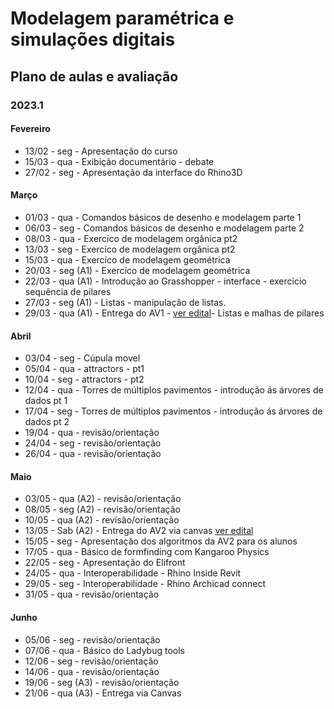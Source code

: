 # Modelagem paramétrica e simulações digitais

## Plano de aulas e avaliação
### 2023.1

#### Fevereiro

* 13/02 - seg - Apresentação do curso
* 15/03 - qua - Exibição documentário - debate
* 27/02 - seg - Apresentação da interface do Rhino3D


#### Março

* 01/03 - qua - Comandos básicos de desenho e modelagem parte 1
* 06/03 - seg - Comandos básicos de desenho e modelagem parte 2
* 08/03 - qua - Exercíco de modelagem orgânica pt2
* 13/03 - seg - Exercíco de modelagem orgânica pt2
* 15/03 - qua - Exercíco de modelagem geométrica
* 20/03 - seg (A1) - Exercíco de modelagem geométrica
* 22/03 - qua (A1) - Introdução ao Grasshopper - interface - exercício sequência de pilares
* 27/03 - seg (A1) - Listas - manipulação de listas. 
* 29/03 - qua (A1) - Entrega do AV1 - [ver edital](av1_edital_mpsd.md)- Listas e malhas de pilares

  

#### Abril

* 03/04 - seg - Cúpula movel
* 05/04 - qua - attractors - pt1
* 10/04 - seg - attractors - pt2
* 12/04 - qua - Torres de múltiplos pavimentos - introdução ás árvores de dados pt 1
* 17/04 - seg - Torres de múltiplos pavimentos - introdução ás árvores de dados pt 2
* 19/04 - qua - revisão/orientação
* 24/04 - seg - revisão/orientação
* 26/04 - qua - revisão/orientação


#### Maio

* 03/05 - qua (A2) - revisão/orientação
* 08/05 - seg (A2) - revisão/orientação
* 10/05 - qua (A2) - revisão/orientação
* 13/05 - Sab (A2) - Entrega do AV2 via canvas [ver edital](av2_edital_mpsd.md)
* 15/05 - seg - Apresentação dos algoritmos da AV2 para os alunos
* 17/05 - qua - Básico de formfinding com Kangaroo Physics
* 22/05 - seg - Apresentação do Elifront
* 24/05 - qua - Interoperabilidade - Rhino Inside Revit
* 29/05 - seg - Interoperabilidade - Rhino Archicad connect
* 31/05 - qua - revisão/orientação 
#### Junho


* 05/06 - seg - revisão/orientação
* 07/06 - qua - Básico do Ladybug tools
* 12/06 - seg - revisão/orientação
* 14/06 - qua - revisão/orientação
* 19/06 - seg (A3) - revisão/orientação
* 21/06 - qua (A3) - Entrega via Canvas
